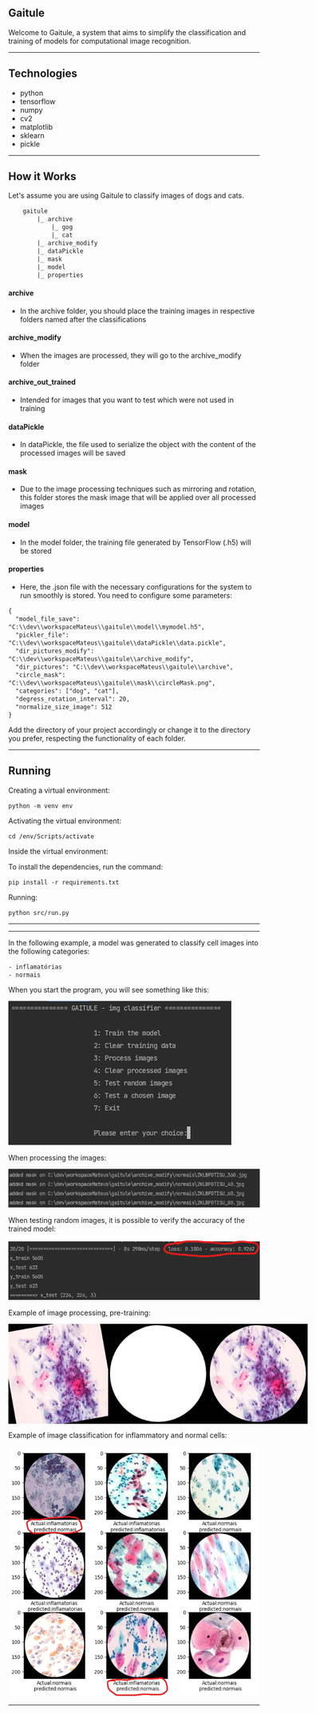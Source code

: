 ## Gaitule

Welcome to Gaitule, a system that aims to simplify the classification and training of models for computational image recognition.

---
## Technologies

- python
- tensorflow
- numpy
- cv2
- matplotlib
- sklearn
- pickle

---

## How it Works

Let's assume you are using Gaitule to classify images of dogs and cats.

```
    gaitule
        |_ archive
            |_ gog
            |_ cat
        |_ archive_modify
        |_ dataPickle
        |_ mask
        |_ model
        |_ properties
```


#### archive
 - In the archive folder, you should place the training images in respective folders named after the classifications
 
#### archive_modify
- When the images are processed, they will go to the archive_modify folder

#### archive_out_trained
- Intended for images that you want to test which were not used in training

#### dataPickle
- In dataPickle, the file used to serialize the object with the content of the processed images will be saved

#### mask
- Due to the image processing techniques such as mirroring and rotation, this folder stores the mask image that will be applied over all processed images  

#### model
- In the model folder, the training file generated by TensorFlow (.h5) will be stored

#### properties
- Here, the .json file with the necessary configurations for the system to run smoothly is stored. You need to configure some parameters:

```
{
  "model_file_save": "C:\\dev\\workspaceMateus\\gaitule\\model\\mymodel.h5",
  "pickler_file": "C:\\dev\\workspaceMateus\\gaitule\\dataPickle\\data.pickle",
  "dir_pictures_modify": "C:\\dev\\workspaceMateus\\gaitule\\archive_modify",
  "dir_pictures": "C:\\dev\\workspaceMateus\\gaitule\\archive",
  "circle_mask": "C:\\dev\\workspaceMateus\\gaitule\\mask\\circleMask.png",
  "categories": ["dog", "cat"],
  "degress_rotation_interval": 20,
  "normalize_size_image": 512
}
```


Add the directory of your project accordingly or change it to the directory you prefer, respecting the functionality of each folder.

---
## Running

Creating a virtual environment:

```
python -m venv env
```

Activating the virtual environment:

```
cd /env/Scripts/activate
```

Inside the virtual environment:

To install the dependencies, run the command:

```
pip install -r requirements.txt
```

Running:
```
python src/run.py
```


---

---

In the following example, a model was generated to classify cell images into the following categories:

```
- inflamatórias
- normais
```

When you start the program, you will see something like this:

![menu](./img/01-menu.png)

When processing the images:

![process](./img/02-archive_modify.png)

When testing random images, it is possible to verify the accuracy of the trained model:

![range_trained_percent](./img/03-range_trained_percent.png)

Example of image processing, pre-training:

<div style="display: flex; justify-content: space-between;">
    <img src="./img/05-AAorigin.png" alt="origin" width="200" height="200">
    <img src="./img/06-circleMask.png" alt="origin" width="200" height="200">
    <img src="./img/07-destiny.png" alt="origin" width="200" height="200">
</div>

Example of image classification for inflammatory and normal cells:


<img src="./img/04-test_random_images.png" alt="origin" width="500" height="500">


---




